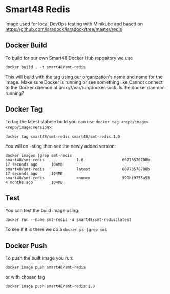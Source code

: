 # Smart48 Redis

Image used for local DevOps testing with Minikube and based on https://github.com/laradock/laradock/tree/master/redis


## Docker Build

To build for our own Smart48 Docker Hub repository we use

```
docker build . -t smart48/smt-redis
```

This will build with the tag using our organization's name and name for the image. Make sure Docker is running or see something like Cannot connect to the Docker daemon at unix:///var/run/docker.sock. Is the docker daemon running?


## Docker Tag


To tag the latest stabele build you can use `docker tag <repo/image> <repo/image:version>`:

```
docker tag smart48/smt-redis smart48/smt-redis:1.0
```

You will on listing then see the newly added version:

```
docker images |grep smt-redis
smart48/smt-redis              1.0                 60773570708b        17 seconds ago      104MB
smart48/smt-redis              latest              60773570708b        17 seconds ago      104MB
smart48/smt-redis              <none>              599bf9755a53        4 months ago        104MB
```
## Test

You can test the build image using:

`docker run --name smt-redis -d smart48/smt-redis:latest`

To see if it is there we do a `docker ps |grep smt`

## Docker Push

To push the built image you run:

```
docker image push smart48/smt-redis
```

or with chosen tag

```
docker image push smart48/smt-redis:1.0
```